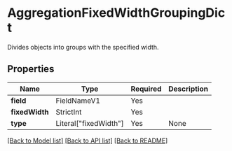 # AggregationFixedWidthGroupingDict

Divides objects into groups with the specified width.

## Properties
| Name | Type | Required | Description |
| ------------ | ------------- | ------------- | ------------- |
**field** | FieldNameV1 | Yes |  |
**fixedWidth** | StrictInt | Yes |  |
**type** | Literal["fixedWidth"] | Yes | None |


[[Back to Model list]](../../README.md#documentation-for-models) [[Back to API list]](../../README.md#documentation-for-api-endpoints) [[Back to README]](../../README.md)
